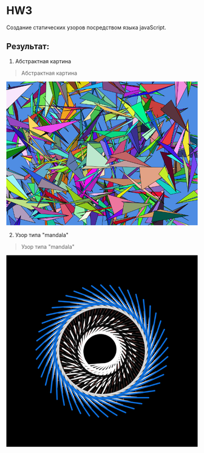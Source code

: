 # HW3
Создание статических узоров посредством языка javaScript. 

## Результат:

1. Абстрактная картина
> Абстрактная картина

![Результат выполнения](https://github.com/denisovmisis/CS101/blob/master/HW03/image/abstract.png) 

2. Узор типа "mandala" 
> Узор типа "mandala"

![Результат выполнения](https://github.com/denisovmisis/CS101/blob/master/HW03/image/pattern.png) 